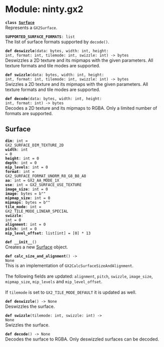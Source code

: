 
# Module: ninty.gx2

<code>**class [Surface](#surface)**</code><br>
<span class="docs">Represents a `GX2Surface`.</span>

<code>**SUPPORTED_SURFACE_FORMATS**: list</code><br>
<span class="docs">The list of surface formats supported by `decode()`.</span>

<code>**def deswizzle**(data: bytes, width: int, height: int, format: int, tilemode: int, swizzle: int) -> bytes</code><br>
<span class="docs">Deswizzles a 2D texture and its mipmaps with the given parameters. All texture formats and tile modes are supported.</span>

<code>**def swizzle**(data: bytes, width: int, height: int, format: int, tilemode: int, swizzle: int) -> bytes</code><br>
<span class="docs">Swizzles a 2D texture and its mipmaps with the given parameters. All texture formats and tile modes are supported.</span>

<code>**def decode**(data: bytes, width: int, height: int, format: int) -> bytes</code><br>
<span class="docs">Decodes a 2D texture and its mipmaps to RGBA. Only a limited number of formats are supported.</span>

## Surface
<code>**dim**: int = GX2_SURFACE_DIM_TEXTURE_2D</code><br>
<code>**width**: int = 0</code><br>
<code>**height**: int = 0</code><br>
<code>**depth**: int = 0</code><br>
<code>**mip_levels**: int = 0</code><br>
<code>**format**: int = GX2_SURFACE_FORMAT_UNORM_R8_G8_B8_A8</code><br>
<code>**aa**: int = GX2_AA_MODE_1X</code><br>
<code>**use**: int = GX2_SURFACE_USE_TEXTURE</code><br>
<code>**image_size**: int = 0</code><br>
<code>**image**: bytes = b""</code><br>
<code>**mipmap_size**: int = 0</code><br>
<code>**mipmaps**: bytes = b""</code><br>
<code>**tile_mode**: int = GX2_TILE_MODE_LINEAR_SPECIAL</code><br>
<code>**swizzle**: int = 0</code><br>
<code>**alignment**: int = 0</code><br>
<code>**pitch**: int = 0</code><br>
<code>**mip_level_offset**: list[int] = [0] * 13</code>

<code>**def \_\_init__**()</code><br>
<span class="docs">Creates a new [Surface](#surface) object.</span>

<code>**def calc_size_and_alignment**() -> None</code><br>
<span class="docs">This is an implementation of `GX2CalcSurfaceSizeAndAlignment`.<br><br>The following fields are updated: `alignment`, `pitch`, `swizzle`, `image_size`, `mipmap_size`, `mip_levels` and `mip_level_offset`.<br><br>If `tilemode` is set to `GX2_TILE_MODE_DEFAULT` it is updated as well.

<code>**def deswizzle**() -> None</code><br>
<span class="docs">Deswizzles the surface.</span>

<code>**def swizzle**(tilemode: int, swizzle: int) -> None</code><br>
<span class="docs">Swizzles the surface.</span>

<code>**def decode**() -> None</code><br>
<span class="docs">Decodes the surface to RGBA. Only deswizzled surfaces can be decoded.</span>
